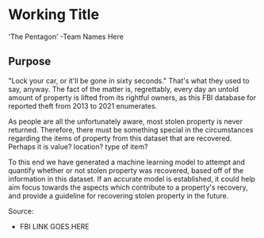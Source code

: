 # Working Title

'The Pentagon'
-Team Names Here

## Purpose

"Lock your car, or it'll be gone in sixty seconds." That's what they used to say, anyway. The fact of the matter is, regrettably,
every day an untold amount of property is lifted from its rightful owners, as this FBI database for reported theft from
2013 to 2021 enumerates.

As people are all the unfortunately aware, most stolen property is never returned. Therefore, there must be something
special in the circumstances regarding the items of property from this dataset that are recovered. Perhaps it is value? location?
type of item?

To this end we have generated a machine learning model to attempt and quantify whether or not stolen property was recovered,
based off of the information in this dataset. If an accurate model is established, it could help aim focus towards the aspects
which contribute to a property's recovery, and provide a guideline for recovering stolen property in the future.

Source:
* FBI LINK GOES HERE
